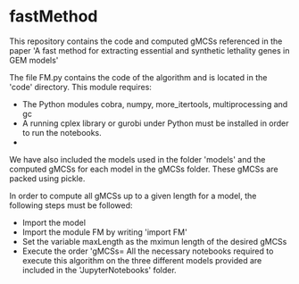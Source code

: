 # fastMethod

This repository contains the code and computed gMCSs referenced in the paper 'A fast method for extracting essential and synthetic
lethality genes in GEM models'

The file FM.py contains the code of the algorithm and is located in the 'code' directory.  This module requires:
- The Python modules cobra, numpy, more_itertools, multiprocessing and gc
- A running cplex library or gurobi under Python must be installed in order to run the notebooks.
- 
We have also included the  models used in the folder 'models' and the computed gMCSs for each model in the gMCSs folder. These gMCSs are packed using pickle.

In order to compute all gMCSs up to a given length for a model, the following steps must be followed:
- Import the model
- Import the module FM by writing 'import FM'
- Set the variable maxLength as the mximun length of the desired gMCSs
- Execute the order 'gMCSs=
All the necessary notebooks required to execute this algorithm on the three different models provided are included in the 'JupyterNotebooks' folder.



